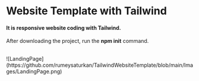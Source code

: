 # Website Template with Tailwind
<h4>It is responsive website coding with Tailwind.</h4>
<p>After downloading the project, run the <b>npm init</b> command.</p>
<br>
![LandingPage](https://github.com/rumeysaturkan/TailwindWebsiteTemplate/blob/main/Images/LandingPage.png)

